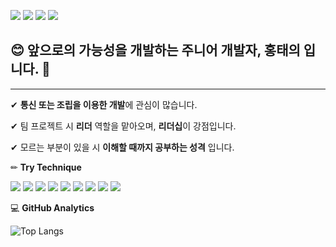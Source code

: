 <a href="https://www.instagram.com/_undery" target="_blank"><img src="https://img.shields.io/badge/Instagram-E4405F?style=flat-square&logo=Instagram&logoColor=White"/></a>
<a href="htu123132@gmail.com" target="_blank"><img src="https://img.shields.io/badge/Gmail-EA4335?style=flat-square&logo=Gmail&logoColor=White"/></a>
<a href="xodml1122@naver.com" target="_blank"><img src="https://img.shields.io/badge/Naver-03C75A?style=flat-square&logo=Naver&logoColor=White"/></a>
<a href="https://discord.gg/undery" target="_blank"><img src="https://img.shields.io/badge/Discord-5865F2?style=flat-square&logo=Discord&logoColor=White"/></a>

## 😊 앞으로의 가능성을 개발하는 주니어 개발자, 홍태의 입니다. 👋
------------------------------------------------------------------
✔ **통신 또는 조립을 이용한 개발**에 관심이 많습니다.

✔ 팀 프로젝트 시 **리더** 역할을 맡아오며, **리더십**이 강점입니다.

✔ 모르는 부분이 있을 시 **이해할 때까지 공부하는 성격** 입니다.

✏ **Try Technique**

<img src="https://img.shields.io/badge/C-302683?style=plastic&logo=c&logoColor=White"/> <img src="https://img.shields.io/badge/HTML5-302683?style=plastic&logo=html5&logoColor=White"/> <img src="https://img.shields.io/badge/CSS3-302683?style=plastic&logo=css3&logoColor=White"/> <img src="https://img.shields.io/badge/Python-302683?style=plastic&logo=python&logoColor=White"/> <img src="https://img.shields.io/badge/MicrosoftAzure-302683?style=plastic&logo=microsoftazure&logoColor=White"/> <img src="https://img.shields.io/badge/Git-302683?style=plastic&logo=git&logoColor=White"/> <img src="https://img.shields.io/badge/GitHub-302683?style=plastic&logo=github&logoColor=White"/> <img src="https://img.shields.io/badge/Git-302683?style=plastic&logo=git&logoColor=White"/> <img src="https://img.shields.io/badge/JavaScript-302683?style=plastic&logo=javascript&logoColor=White"/>

💻 **GitHub Analytics**

![Top Langs](https://github-readme-stats.vercel.app/api/top-langs/?username=Undery33&langs_count=10&layout=compact&theme=dark)

